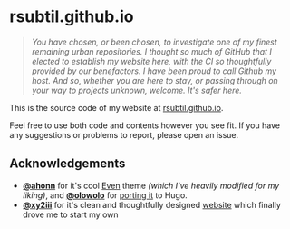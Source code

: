 # rsubtil.github.io

> *You have chosen, or been chosen, to investigate one of my finest remaining urban repositories. I thought so much of GitHub that I elected to establish my website here, with the CI so thoughtfully provided by our benefactors. I have been proud to call Github my host. And so, whether you are here to stay, or passing through on your way to projects unknown, welcome. It's safer here.*

This is the source code of my website at [rsubtil.github.io](https://rsubtil.github.io/).

Feel free to use both code and contents however you see fit. If you have any suggestions or problems to report, please open an issue.

## Acknowledgements

- **[@ahonn](https://github.com/ahonn)** for it's cool [Even](https://github.com/ahonn/hexo-theme-even) theme *(which I've heavily modified for my liking)*, and **[@olowolo](https://github.com/olOwOlo)** for [porting it](https://github.com/olOwOlo/hugo-theme-even) to Hugo.
- **[@xy2iii](https://github.com/xy2iii)** for it's clean and thoughtfully designed [website](https://xy2.dev/) which finally drove me to start my own